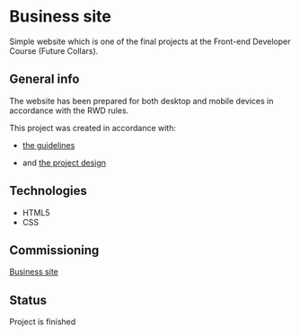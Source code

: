 ﻿# Business site

Simple website which is one of the final projects at the Front-end Developer Course (Future Collars).

## General info

The website has been prepared for both desktop and mobile devices in accordance with the RWD rules.

This project was created in accordance with:

- [the guidelines](https://docs.google.com/document/d/1F-mNVtVjdyz-Y2CzxzJeJge6QIFi9VJyoLLHeQV8gtU/edit#)

- and [the project design](https://www.figma.com/file/YglqfahKunKX59rnf4xL5Snc/Projekt-zaliczeniowy-%231?node-id=0%3A1)

## Technologies

- HTML5
- CSS

## Commissioning

[Business site](https://ewaklosinska.github.io/business-site/)

## Status

Project is finished
